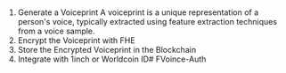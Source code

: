 ###
1. Generate a Voiceprint
A voiceprint is a unique representation of a person's voice, typically extracted using feature extraction techniques from a voice sample.
2. Encrypt the Voiceprint with FHE
3. Store the Encrypted Voiceprint in the Blockchain
4. Integrate with 1inch or Worldcoin ID# FVoince-Auth
